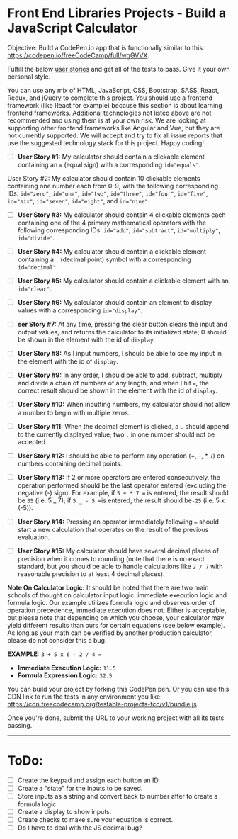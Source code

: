 # Front End Libraries Projects - Build a JavaScript Calculator

Objective: Build a CodePen.io app that is functionally similar to this: https://codepen.io/freeCodeCamp/full/wgGVVX.

Fulfill the below [user stories](https://en.wikipedia.org/wiki/User_story) and get all of the tests to pass. Give it your own personal style.

You can use any mix of HTML, JavaScript, CSS, Bootstrap, SASS, React, Redux, and jQuery to complete this project. You should use a frontend framework (like React for example) because this section is about learning frontend frameworks. Additional technologies not listed above are not recommended and using them is at your own risk. We are looking at supporting other frontend frameworks like Angular and Vue, but they are not currently supported. We will accept and try to fix all issue reports that use the suggested technology stack for this project. Happy coding!

- [ ] **User Story #1:** My calculator should contain a clickable element containing an `=` (equal sign) with a corresponding `id="equals"`.

User Story #2: My calculator should contain 10 clickable elements containing one number each from 0-9, with the following corresponding IDs: `id="zero"`, `id="one"`, `id="two"`, `id="three"`, `id="four"`, `id="five"`, `id="six"`, `id="seven"`, `id="eight"`, and `id="nine"`.

- [ ] **User Story #3:** My calculator should contain 4 clickable elements each containing one of the 4 primary mathematical operators with the following corresponding IDs: `id="add"`, `id="subtract"`, `id="multiply"`, `id="divide"`.

- [ ] **User Story #4:** My calculator should contain a clickable element containing a `.` (decimal point) symbol with a corresponding `id="decimal"`.

- [ ] **User Story #5:** My calculator should contain a clickable element with an `id="clear"`.

- [ ] **User Story #6:** My calculator should contain an element to display values with a corresponding `id="display"`.

- [ ] **ser Story #7:** At any time, pressing the clear button clears the input and output values, and returns the calculator to its initialized state; 0 should be shown in the element with the id of `display`.

- [ ] **User Story #8:** As I input numbers, I should be able to see my input in the element with the id of `display`.

- [ ] **User Story #9:** In any order, I should be able to add, subtract, multiply and divide a chain of numbers of any length, and when I hit `=`, the correct result should be shown in the element with the id of `display`.

- [ ] **User Story #10:** When inputting numbers, my calculator should not allow a number to begin with multiple zeros.

- [ ] **User Story #11:** When the decimal element is clicked, a `.` should append to the currently displayed value; two `.` in one number should not be accepted.

- [ ] **User Story #12:** I should be able to perform any operation (+, -, \*, /) on numbers containing decimal points.

- [ ] **User Story #13:** If 2 or more operators are entered consecutively, the operation performed should be the last operator entered (excluding the negative (-) sign). For example, if `5 + * 7 =` is entered, the result should be `35` (i.e. 5 _ 7); if `5 _ - 5 =`is entered, the result should be`-25` (i.e. 5 x (-5)).

- [ ] **User Story #14:** Pressing an operator immediately following `=` should start a new calculation that operates on the result of the previous evaluation.

- [ ] **User Story #15:** My calculator should have several decimal places of precision when it comes to rounding (note that there is no exact standard, but you should be able to handle calculations like `2 / 7` with reasonable precision to at least 4 decimal places).

**Note On Calculator Logic:** It should be noted that there are two main schools of thought on calculator input logic: immediate execution logic and formula logic. Our example utilizes formula logic and observes order of operation precedence, immediate execution does not. Either is acceptable, but please note that depending on which you choose, your calculator may yield different results than ours for certain equations (see below example). As long as your math can be verified by another production calculator, please do not consider this a bug.

**EXAMPLE:** `3 + 5 x 6 - 2 / 4 =`

- **Immediate Execution Logic:** `11.5`
- **Formula Expression Logic:** `32.5`

You can build your project by forking this CodePen pen. Or you can use this CDN link to run the tests in any environment you like: https://cdn.freecodecamp.org/testable-projects-fcc/v1/bundle.js

Once you're done, submit the URL to your working project with all its tests passing.

---

# ToDo:

- [ ] Create the keypad and assign each button an ID.
- [ ] Create a "state" for the inputs to be saved.
- [ ] Store inputs as a string and convert back to number after to create a formula logic.
- [ ] Create a display to show inputs.
- [ ] Create checks to make sure your equation is correct.
- [ ] Do I have to deal with the JS decimal bug?
